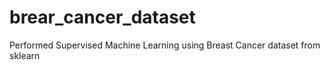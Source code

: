 # brear_cancer_dataset
Performed Supervised Machine Learning using Breast Cancer dataset from sklearn
